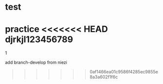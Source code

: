 # test
practice
<<<<<<< HEAD
djrkjl123456789
=======
1



add branch-develop from niezi
>>>>>>> 0af1466ea01c9586f4285ec9855e8a3a602f1f6c
